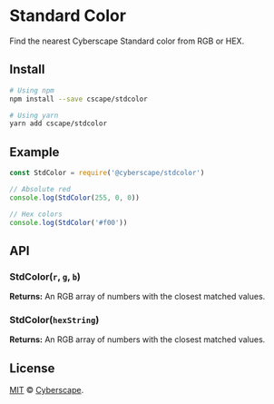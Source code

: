 # Standard Color

Find the nearest Cyberscape Standard color from RGB or HEX.

## Install

```sh
# Using npm
npm install --save cscape/stdcolor

# Using yarn
yarn add cscape/stdcolor
```

## Example

```js
const StdColor = require('@cyberscape/stdcolor')

// Absolute red
console.log(StdColor(255, 0, 0))

// Hex colors
console.log(StdColor('#f00'))
```

## API


### StdColor(`r`, `g`, `b`)

**Returns:** An RGB array of numbers with the closest matched values.

### StdColor(`hexString`)

**Returns:** An RGB array of numbers with the closest matched values.

## License

[MIT](LICENSE) © [Cyberscape](https://cyberscape.co/).

